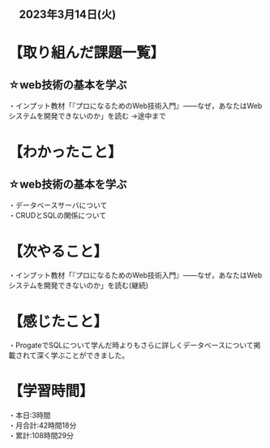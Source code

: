 ## 　2023年3月14日(火)
# 【取り組んだ課題一覧】
## ☆web技術の基本を学ぶ  
・インプット教材「『プロになるためのWeb技術入門』――なぜ，あなたはWebシステムを開発できないのか」を読む
→途中まで
# 【わかったこと】
## ☆web技術の基本を学ぶ  
・データベースサーバについて  
・CRUDとSQLの関係について
# 【次やること】
・インプット教材「『プロになるためのWeb技術入門』――なぜ，あなたはWebシステムを開発できないのか」を読む(継続)
# 【感じたこと】
・ProgateでSQLについて学んだ時よりもさらに詳しくデータベースについて掲載されて深く学ぶことができました。
# 【学習時間】
・本日:3時間<br>
・月合計:42時間18分<br>
・累計:108時間29分
